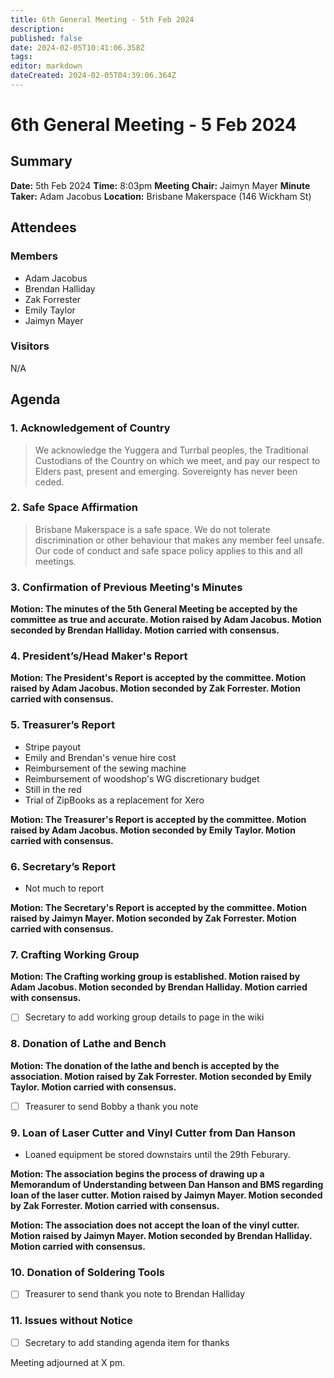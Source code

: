 ```yaml
---
title: 6th General Meeting - 5th Feb 2024
description: 
published: false
date: 2024-02-05T10:41:06.358Z
tags: 
editor: markdown
dateCreated: 2024-02-05T04:39:06.364Z
---
```


# 6th General Meeting - 5 Feb 2024
## Summary
**Date:** 5th Feb 2024 
**Time:** 8:03pm
**Meeting Chair:** Jaimyn Mayer
**Minute Taker:** Adam Jacobus
**Location:** Brisbane Makerspace (146 Wickham St)

## Attendees
### Members

- Adam Jacobus
- Brendan Halliday
- Zak Forrester
- Emily Taylor
- Jaimyn Mayer

### Visitors

N/A

## Agenda

### 1. Acknowledgement of Country

> We acknowledge the Yuggera and Turrbal peoples, the Traditional Custodians of the Country on which we meet, and pay our respect to Elders past, present and emerging. Sovereignty has never been ceded.

### 2. Safe Space Affirmation
> Brisbane Makerspace is a safe space. We do not tolerate discrimination or other behaviour that makes any member feel unsafe. Our code of conduct and safe space policy applies to this and all meetings.

### 3. Confirmation of Previous Meeting's Minutes

**Motion: The minutes of the 5th General Meeting be accepted by the committee as true and accurate. Motion raised by Adam Jacobus. Motion seconded by Brendan Halliday. Motion carried with consensus.**

### 4. President’s/Head Maker's Report

**Motion: The President's Report is accepted by the committee. Motion raised by Adam Jacobus. Motion seconded by Zak Forrester. Motion carried with consensus.**

### 5. Treasurer’s Report

- Stripe payout
- Emily and Brendan's venue hire cost
- Reimbursement of the sewing machine
- Reimbursement of woodshop's WG discretionary budget
- Still in the red
- Trial of ZipBooks as a replacement for Xero

**Motion: The Treasurer's Report is accepted by the committee. Motion raised by Adam Jacobus. Motion seconded by Emily Taylor. Motion carried with consensus.**

### 6. Secretary’s Report

- Not much to report

**Motion: The Secretary's Report is accepted by the committee. Motion raised by Jaimyn Mayer. Motion seconded by Zak Forrester. Motion carried with consensus.**

### 7. Crafting Working Group

**Motion: The Crafting working group is established. Motion raised by Adam Jacobus. Motion seconded by Brendan Halliday. Motion carried with consensus.**

- [ ] Secretary to add working group details to page in the wiki

### 8. Donation of Lathe and Bench

**Motion: The donation of the lathe and bench is accepted by the association. Motion raised by Zak Forrester. Motion seconded by Emily Taylor. Motion carried with consensus.**

- [ ] Treasurer to send Bobby a thank you note

### 9. Loan of Laser Cutter and Vinyl Cutter from Dan Hanson

- Loaned equipment be stored downstairs until the 29th Feburary.

**Motion: The association begins the process of drawing up a Memorandum of Understanding between Dan Hanson and BMS regarding loan of the laser cutter. Motion raised by Jaimyn Mayer. Motion seconded by Zak Forrester. Motion carried with consensus.**

**Motion: The association does not accept the loan of the vinyl cutter. Motion raised by Jaimyn Mayer. Motion seconded by Brendan Halliday. Motion carried with consensus.**

### 10. Donation of Soldering Tools

- [ ] Treasurer to send thank you note to Brendan Halliday

### 11. Issues without Notice

- [ ] Secretary to add standing agenda item for thanks

Meeting adjourned at X pm.